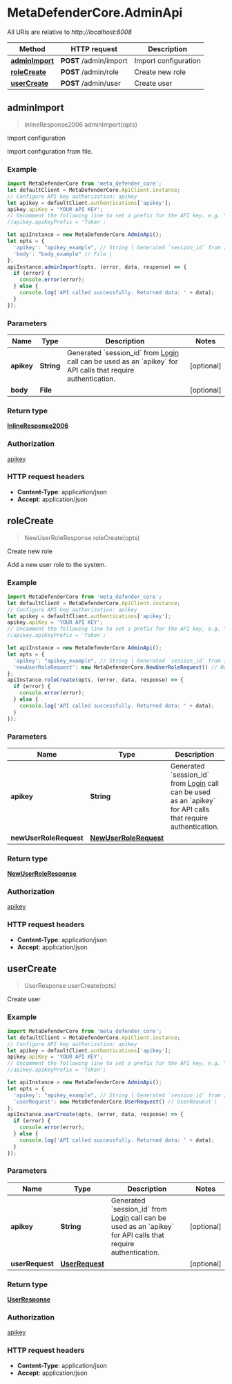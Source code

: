 # MetaDefenderCore.AdminApi

All URIs are relative to *http://localhost:8008*

Method | HTTP request | Description
------------- | ------------- | -------------
[**adminImport**](AdminApi.md#adminImport) | **POST** /admin/import | Import configuration
[**roleCreate**](AdminApi.md#roleCreate) | **POST** /admin/role | Create new role
[**userCreate**](AdminApi.md#userCreate) | **POST** /admin/user | Create user



## adminImport

> InlineResponse2006 adminImport(opts)

Import configuration

Import configuration from file.

### Example

```javascript
import MetaDefenderCore from 'meta_defender_core';
let defaultClient = MetaDefenderCore.ApiClient.instance;
// Configure API key authorization: apikey
let apikey = defaultClient.authentications['apikey'];
apikey.apiKey = 'YOUR API KEY';
// Uncomment the following line to set a prefix for the API key, e.g. "Token" (defaults to null)
//apikey.apiKeyPrefix = 'Token';

let apiInstance = new MetaDefenderCore.AdminApi();
let opts = {
  'apikey': "apikey_example", // String | Generated `session_id` from [Login](#operation/userLogin) call can be used as an `apikey` for API calls that require authentication.                
  'body': "body_example" // File | 
};
apiInstance.adminImport(opts, (error, data, response) => {
  if (error) {
    console.error(error);
  } else {
    console.log('API called successfully. Returned data: ' + data);
  }
});
```

### Parameters


Name | Type | Description  | Notes
------------- | ------------- | ------------- | -------------
 **apikey** | **String**| Generated &#x60;session_id&#x60; from [Login](#operation/userLogin) call can be used as an &#x60;apikey&#x60; for API calls that require authentication.                 | [optional] 
 **body** | **File**|  | [optional] 

### Return type

[**InlineResponse2006**](InlineResponse2006.md)

### Authorization

[apikey](../README.md#apikey)

### HTTP request headers

- **Content-Type**: application/json
- **Accept**: application/json


## roleCreate

> NewUserRoleResponse roleCreate(opts)

Create new role

Add a new user role to the system.

### Example

```javascript
import MetaDefenderCore from 'meta_defender_core';
let defaultClient = MetaDefenderCore.ApiClient.instance;
// Configure API key authorization: apikey
let apikey = defaultClient.authentications['apikey'];
apikey.apiKey = 'YOUR API KEY';
// Uncomment the following line to set a prefix for the API key, e.g. "Token" (defaults to null)
//apikey.apiKeyPrefix = 'Token';

let apiInstance = new MetaDefenderCore.AdminApi();
let opts = {
  'apikey': "apikey_example", // String | Generated `session_id` from [Login](#operation/userLogin) call can be used as an `apikey` for API calls that require authentication.                
  'newUserRoleRequest': new MetaDefenderCore.NewUserRoleRequest() // NewUserRoleRequest | 
};
apiInstance.roleCreate(opts, (error, data, response) => {
  if (error) {
    console.error(error);
  } else {
    console.log('API called successfully. Returned data: ' + data);
  }
});
```

### Parameters


Name | Type | Description  | Notes
------------- | ------------- | ------------- | -------------
 **apikey** | **String**| Generated &#x60;session_id&#x60; from [Login](#operation/userLogin) call can be used as an &#x60;apikey&#x60; for API calls that require authentication.                 | [optional] 
 **newUserRoleRequest** | [**NewUserRoleRequest**](NewUserRoleRequest.md)|  | [optional] 

### Return type

[**NewUserRoleResponse**](NewUserRoleResponse.md)

### Authorization

[apikey](../README.md#apikey)

### HTTP request headers

- **Content-Type**: application/json
- **Accept**: application/json


## userCreate

> UserResponse userCreate(opts)

Create user



### Example

```javascript
import MetaDefenderCore from 'meta_defender_core';
let defaultClient = MetaDefenderCore.ApiClient.instance;
// Configure API key authorization: apikey
let apikey = defaultClient.authentications['apikey'];
apikey.apiKey = 'YOUR API KEY';
// Uncomment the following line to set a prefix for the API key, e.g. "Token" (defaults to null)
//apikey.apiKeyPrefix = 'Token';

let apiInstance = new MetaDefenderCore.AdminApi();
let opts = {
  'apikey': "apikey_example", // String | Generated `session_id` from [Login](#operation/userLogin) call can be used as an `apikey` for API calls that require authentication.                
  'userRequest': new MetaDefenderCore.UserRequest() // UserRequest | 
};
apiInstance.userCreate(opts, (error, data, response) => {
  if (error) {
    console.error(error);
  } else {
    console.log('API called successfully. Returned data: ' + data);
  }
});
```

### Parameters


Name | Type | Description  | Notes
------------- | ------------- | ------------- | -------------
 **apikey** | **String**| Generated &#x60;session_id&#x60; from [Login](#operation/userLogin) call can be used as an &#x60;apikey&#x60; for API calls that require authentication.                 | [optional] 
 **userRequest** | [**UserRequest**](UserRequest.md)|  | [optional] 

### Return type

[**UserResponse**](UserResponse.md)

### Authorization

[apikey](../README.md#apikey)

### HTTP request headers

- **Content-Type**: application/json
- **Accept**: application/json

